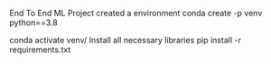End To End ML Project
created a environment
conda create -p venv python==3.8

conda activate venv/
Install all necessary libraries
pip install -r requirements.txt